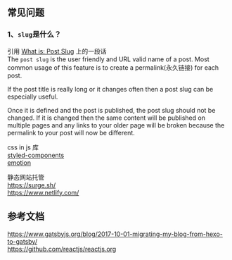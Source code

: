 ## 常见问题

### 1、`slug`是什么？

引用 [What is: Post Slug](https://www.wpbeginner.com/glossary/post-slug/) 上的一段话  
The `post slug` is the user friendly and URL valid name of a post. Most common usage of this feature is to create a permalink(永久链接) for each post.

If the post title is really long or it changes often then a post slug can be especially useful.

Once it is defined and the post is published, the post slug should not be changed. If it is changed then the same content will be published on multiple pages and any links to your older page will be broken because the permalink to your post will now be different.

css in js 库  
[styled-components](https://github.com/styled-components/)  
[emotion](https://emotion.sh/docs/introduction)

静态网站托管  
https://surge.sh/  
https://www.netlify.com/

## 参考文档

https://www.gatsbyjs.org/blog/2017-10-01-migrating-my-blog-from-hexo-to-gatsby/  
https://github.com/reactjs/reactjs.org
